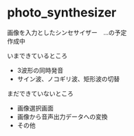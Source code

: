 # photo_synthesizer

画像を入力としたシンセサイザー　…の予定  
作成中

いまできているところ
* 3波形の同時発音
* サイン波、ノコギリ波、矩形波の切替

まだできていないところ
* 画像選択画面
* 画像から音声出力データへの変換
* その他
